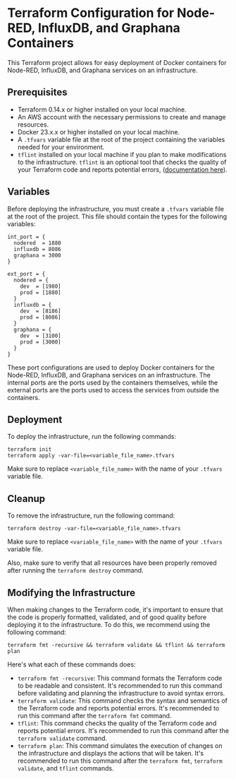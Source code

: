 # Terraform Configuration for Node-RED, InfluxDB, and Graphana Containers

This Terraform project allows for easy deployment of Docker containers for Node-RED, InfluxDB, and Graphana services on an infrastructure.

## Prerequisites

- Terraform 0.14.x or higher installed on your local machine.
- An AWS account with the necessary permissions to create and manage resources.
- Docker 23.x.x or higher installed on your local machine.
- A `.tfvars` variable file at the root of the project containing the variables needed for your environment.
- `tflint` installed on your local machine if you plan to make modifications to the infrastructure. `tflint` is an optional tool that checks the quality of your Terraform code and reports potential errors, ([documentation here](https://github.com/terraform-linters/tflint)).

## Variables

Before deploying the infrastructure, you must create a `.tfvars` variable file at the root of the project. This file should contain the types for the following variables:

```
int_port = {
  nodered  = 1880
  influxdb = 8086
  graphana = 3000
}

ext_port = {
  nodered = {
    dev  = [1980]
    prod = [1880]
  }
  influxdb = {
    dev  = [8186]
    prod = [8086]
  }
  graphana = {
    dev  = [3100]
    prod = [3000]
  }
}
```

These port configurations are used to deploy Docker containers for the Node-RED, InfluxDB, and Graphana services on an infrastructure. The internal ports are the ports used by the containers themselves, while the external ports are the ports used to access the services from outside the containers.

## Deployment

To deploy the infrastructure, run the following commands:

```
terraform init
terraform apply -var-file=<variable_file_name>.tfvars
```

Make sure to replace `<variable_file_name>` with the name of your `.tfvars` variable file.

## Cleanup

To remove the infrastructure, run the following command:

```
terraform destroy -var-file=<variable_file_name>.tfvars
```

Make sure to replace `<variable_file_name>` with the name of your `.tfvars` variable file.

Also, make sure to verify that all resources have been properly removed after running the `terraform destroy` command.

## Modifying the Infrastructure

When making changes to the Terraform code, it's important to ensure that the code is properly formatted, validated, and of good quality before deploying it to the infrastructure. To do this, we recommend using the following command:

```
terraform fmt -recursive && terraform validate && tflint && terraform plan
```

Here's what each of these commands does:

- `terraform fmt -recursive`: This command formats the Terraform code to be readable and consistent. It's recommended to run this command before validating and planning the infrastructure to avoid syntax errors.
- `terraform validate`: This command checks the syntax and semantics of the Terraform code and reports potential errors. It's recommended to run this command after the `terraform fmt` command.
- `tflint`: This command checks the quality of the Terraform code and reports potential errors. It's recommended to run this command after the `terraform validate` command.
- `terraform plan`: This command simulates the execution of changes on the infrastructure and displays the actions that will be taken. It's recommended to run this command after the `terraform fmt`, `terraform validate`, and `tflint` commands.